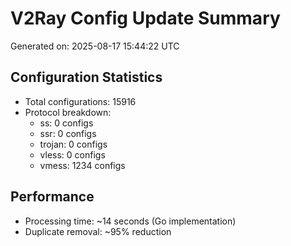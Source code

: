 # V2Ray Config Update Summary
Generated on: 2025-08-17 15:44:22 UTC

## Configuration Statistics
- Total configurations: 15916
- Protocol breakdown:
  - ss: 0 configs
  - ssr: 0 configs
  - trojan: 0 configs
  - vless: 0 configs
  - vmess: 1234 configs

## Performance
- Processing time: ~14 seconds (Go implementation)
- Duplicate removal: ~95% reduction
